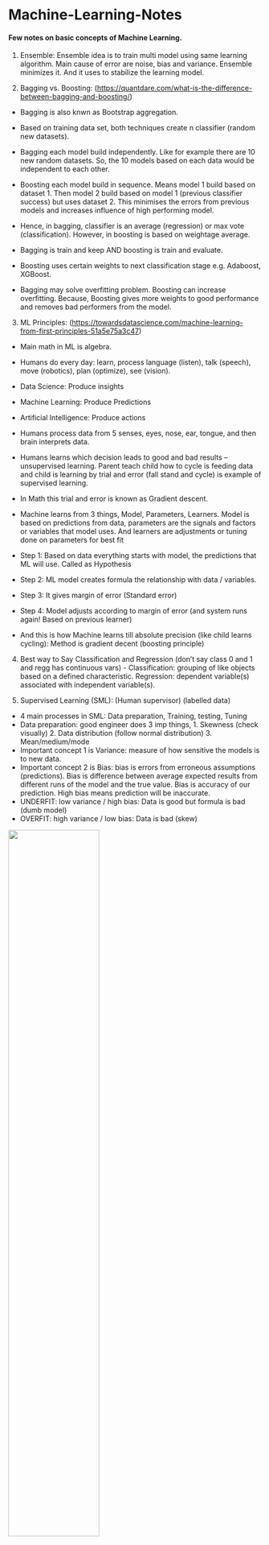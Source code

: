 # Machine-Learning-Notes
#### Few notes on basic concepts of Machine Learning. 


1. Ensemble: Ensemble idea is to train multi model using same learning algorithm. Main cause of error are noise, bias and variance. Ensemble minimizes it. And it uses to stabilize the learning model. 

2. Bagging vs. Boosting: (https://quantdare.com/what-is-the-difference-between-bagging-and-boosting/)

- Bagging is also knwn as Bootstrap aggregation. 
- Based on training data set, both techniques create n classifier (random new datasets). 

- Bagging each model build independently. Like for example there are 10 new random datasets. So, the 10 models based on each data would be independent to each other. 

- Boosting each model build in sequence. Means model 1 build based on dataset 1. Then model 2 build based on model 1 (previous classifier success) but uses dataset 2. This minimises the errors from previous models and increases influence of high performing model.

- Hence, in bagging, classifier is an average (regression) or max vote (classification). However, in boosting is based on weightage average. 
- Bagging is train and keep AND boosting is train and evaluate. 
- Boosting uses certain weights to next classification stage e.g. Adaboost, XGBoost.
- Bagging may solve overfitting problem. Boosting can increase overfitting. Because, Boosting gives more weights to good performance and removes bad performers from the model. 

3. ML Principles: (https://towardsdatascience.com/machine-learning-from-first-principles-51a5e75a3c47)

-	Main math in ML is algebra. 
-	Humans do every day: learn, process language (listen), talk (speech), move (robotics), plan (optimize), see (vision).
-	Data Science: Produce insights 
-	Machine Learning: Produce Predictions
-	Artificial Intelligence: Produce actions
-	Humans process data from 5 senses, eyes, nose, ear, tongue, and then brain interprets data. 
-	Humans learns which decision leads to good and bad results – unsupervised learning. Parent teach child how to cycle is feeding data and child is learning by trial and error (fall stand and cycle) is example of supervised learning. 
-	In Math this trial and error is known as Gradient descent.

-	Machine learns from 3 things, Model, Parameters, Learners. Model is based on predictions from data, parameters are the signals and factors or variables that model uses. And learners are adjustments or tuning done on parameters for best fit

-	Step 1: Based on data everything starts with model, the predictions that ML will use. Called as Hypothesis
-	Step 2: ML model creates formula the relationship with data / variables. 
-	Step 3: It gives margin of error (Standard error) 
-	Step 4: Model adjusts according to margin of error (and system runs again! Based on previous learner) 
-	And this is how Machine learns till absolute precision (like child learns cycling): Method is gradient decent (boosting principle)

4.	Best way to Say Classification and Regression (don’t say class 0 and 1 and regg has continuous vars) - Classification: grouping of like objects based on a defined characteristic. Regression: dependent variable(s) associated with independent variable(s).

5. Supervised Learning (SML): (Human supervisor) (labelled data)

-	4 main processes in SML: Data preparation, Training, testing, Tuning
-	Data preparation: good engineer does 3 imp things, 1. Skewness (check visually) 2. Data distribution (follow normal distribution) 3. Mean/medium/mode 
-	Important concept 1 is Variance: measure of how sensitive the models is to new data.  
-	Important concept 2 is Bias: bias is errors from erroneous assumptions (predictions). Bias is difference between average expected results from different runs of the model and the true value. Bias is accuracy of our prediction. High bias means prediction will be inaccurate. 
-	UNDERFIT: low variance / high bias: Data is good but formula is bad (dumb model)
-	OVERFIT: high variance / low bias:  Data is bad (skew) 

<p align="Left"><img width=60% src=https://user-images.githubusercontent.com/44467789/73653604-8f8fab80-46af-11ea-8b06-6a44d14d64aa.png>
  
 <br>
  
  6.	Unsupervised Learning: (minimal Human involvement) (unlabelled data)
-	Mainly used in e-commerce for cross selling
-	So if you had a dataset that had a result that showed a bunch of diverse people (diversity defined as age, race, education, income, geographic area, etc.) and you knew how much money they were spending per month on products you would group said people according to how much they spent per month regardless of those other factors.
-	Next, you could sell them more products that other people in their same spending cluster had purchased. 

7.	In predictions don’t only focus in prediction results. Try and check what is the variance in the predicted results. Specially how you evaluate the prediction score. E.g there is 80% probability for person A and B to commit crime. But for A has variance of 40% and B has variance of 5% from mean. Then your views will change, and you’ll arrest person B first and may be put A on hold. 

8.	Stable variance > Accuracy 

9.	Linear models (linear regression / logistic regression) = stable variance 

10.	When to use non-linear models (like Random Forest) – 1. more features, 2. No direct relationship between vars. 3. Structure pheromone 

11.	Variance can be different for e.g size of company, 10 million and 20 billion, company both has significant different of variance in profit/loss. And hence may deviate the results (someone says it outliers).

12. Cross Validation:
-	A statistical technique to test machine learning model performance.
-	Steps: 1. Divide data into train and test 2. Train model 3. Test data for evaluation 4. Repeat steps 1 to 3 on different sets.
-	Helps to avoid over fitting
-	Method:
##### 1. Holdout: Simple 70:30 train and test dataset. Dis-adv prone to selection bias
##### 2. K-fold: e.g if k = 10, then data is split into 10 sub dataset, not one by one, train data on 9 sub-datasets and test on 1 sub-dataset.  Repeat 10 times with different combination of sub-datasets. Advantage, less prone to selection bias. Disadvantage very expensive. 
-	Repeated random sun-sampling: Similar to K-fold, but in this method, the sub-datasets are not equally sized. Dis-adv is that some points are never be selected by randomness. 


